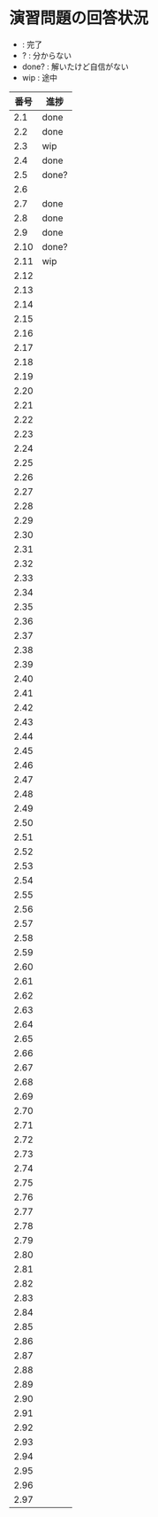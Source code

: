 # 演習問題の回答状況

- : 完了
- ?     : 分からない
- done? : 解いたけど自信がない
- wip   : 途中

| 番号 | 進捗 |
|----|----|
| 2.1 | done |
| 2.2 | done |
| 2.3 | wip |
| 2.4 | done |
| 2.5 | done? |
| 2.6 | |
| 2.7 | done |
| 2.8 | done |
| 2.9 | done |
| 2.10 | done? |
| 2.11 | wip |
| 2.12 | |
| 2.13 | |
| 2.14 | |
| 2.15 | |
| 2.16 | |
| 2.17 | |
| 2.18 | |
| 2.19 | |
| 2.20 | |
| 2.21 | |
| 2.22 | |
| 2.23 | |
| 2.24 | |
| 2.25 | |
| 2.26 | |
| 2.27 | |
| 2.28 | |
| 2.29 | |
| 2.30 | |
| 2.31 | |
| 2.32 | |
| 2.33 | |
| 2.34 | |
| 2.35 | |
| 2.36 | |
| 2.37 | |
| 2.38 | |
| 2.39 | |
| 2.40 | |
| 2.41 | |
| 2.42 | |
| 2.43 | |
| 2.44 | |
| 2.45 | |
| 2.46 | |
| 2.47 | |
| 2.48 | |
| 2.49 | |
| 2.50 | |
| 2.51 | |
| 2.52 | |
| 2.53 | |
| 2.54 | |
| 2.55 | |
| 2.56 | |
| 2.57 | |
| 2.58 | |
| 2.59 | |
| 2.60 | |
| 2.61 | |
| 2.62 | |
| 2.63 | |
| 2.64 | |
| 2.65 | |
| 2.66 | |
| 2.67 | |
| 2.68 | |
| 2.69 | |
| 2.70 | |
| 2.71 | |
| 2.72 | |
| 2.73 | |
| 2.74 | |
| 2.75 | |
| 2.76 | |
| 2.77 | |
| 2.78 | |
| 2.79 | |
| 2.80 | |
| 2.81 | |
| 2.82 | |
| 2.83 | |
| 2.84 | |
| 2.85 | |
| 2.86 | |
| 2.87 | |
| 2.88 | |
| 2.89 | |
| 2.90 | |
| 2.91 | |
| 2.92 | |
| 2.93 | |
| 2.94 | |
| 2.95 | |
| 2.96 | |
| 2.97 | |
